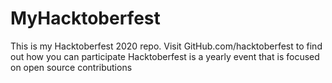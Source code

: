 # MyHacktoberfest
This is my Hacktoberfest 2020 repo.
Visit GitHub.com/hacktoberfest to find out how you can participate
Hacktoberfest is a yearly event that is focused on open source contributions

